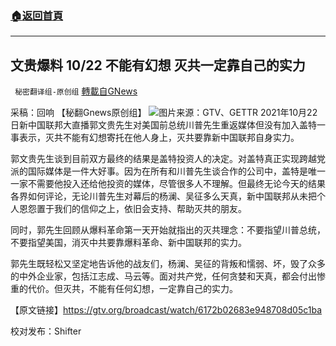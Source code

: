 ###  [:house:返回首頁](https://github.com/ourhimalayas/txt)
---


## 文贵爆料 10/22 不能有幻想 灭共一定靠自己的实力
` 秘密翻译组-原创组` [轉載自GNews](https://gnews.org/zh-hans/1610966/)

采稿：回响 【秘翻Gnews原创组】
![](https://assets.gnews.org/wp-content/uploads/2021/10/Pictur的e1.png)图片来源：GTV、GETTR
2021年10月22日新中国联邦大直播郭文贵先生对美国前总统川普先生重返媒体但没有加入盖特一事表示，灭共不能有幻想寄托在他人身上，灭共要靠新中国联邦自身实力。

郭文贵先生谈到目前双方最终的结果是盖特投资人的决定。对盖特真正实现跨越党派的国际媒体是一件大好事。因为在所有和川普先生谈合作的公司中，盖特是唯一一家不需要他投入还给他投资的媒体，尽管很多人不理解。但最终无论今天的结果各界如何评论，无论川普先生对幕后的杨澜、吴征多么天真，新中国联邦从未把个人恩怨置于我们的信仰之上，依旧会支持、帮助灭共的朋友。

同时，郭先生回顾从爆料革命第一天开始就指出的灭共理念：不要指望川普总统，不要指望美国，消灭中共要靠爆料革命、新中国联邦的实力。

郭先生既轻松又坚定地告诉他的战友们，杨澜、吴征的背叛和懦弱、坏，毁了众多的中外企业家，包括江志成、马云等。面对共产党，任何贪婪和天真，都会付出惨重的代价。但灭共，不能有任何幻想，一定靠自己的实力。

【原文链接】https://gtv.org/broadcast/watch/6172b02683e948708d05c1ba

校对发布：Shifter
